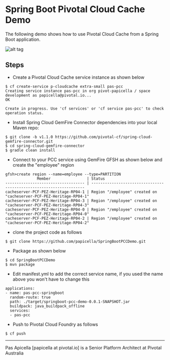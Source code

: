 <h1>Spring Boot Pivotal Cloud Cache Demo</h1>

The following demo shows how to use Pivotal Cloud Cache from a Spring Boot application.

![alt tag](https://image.ibb.co/eGq3fk/pcc_springboot_1.png)

<h2> Steps </h2>

- Create a Pivotal Cloud Cache service instance as shown below

```
$ cf create-service p-cloudcache extra-small pas-pcc
Creating service instance pas-pcc in org pivot-papicella / space development as papicella@pivotal.io...
OK

Create in progress. Use 'cf services' or 'cf service pas-pcc' to check operation status.
```

- Install Spring Cloud GemFire Connector dependencies into your local Maven repo:

```
$ git clone -b v1.1.0 https://github.com/pivotal-cf/spring-cloud-gemfire-connector.git  
$ cd spring-cloud-gemfire-connector  
$ gradle clean install
```

- Connect to your PCC service using GemFire GFSH as shown below and create the "employee" region

```
gfsh>create region --name=employee --type=PARTITION
              Member                | Status
----------------------------------- | -------------------------------------------------------------------
cacheserver-PCF-PEZ-Heritage-RP04-1 | Region "/employee" created on "cacheserver-PCF-PEZ-Heritage-RP04-1"
cacheserver-PCF-PEZ-Heritage-RP04-3 | Region "/employee" created on "cacheserver-PCF-PEZ-Heritage-RP04-3"
cacheserver-PCF-PEZ-Heritage-RP04-0 | Region "/employee" created on "cacheserver-PCF-PEZ-Heritage-RP04-0"
cacheserver-PCF-PEZ-Heritage-RP04-2 | Region "/employee" created on "cacheserver-PCF-PEZ-Heritage-RP04-2"
```

- clone the project code as follows

```
$ git clone https://github.com/papicella/SpringBootPCCDemo.git
```

- Package as shown below

```
$ cd SpringBootPCCDemo
$ mvn package
```

- Edit manifest.yml to add the correct service name, if you used the name above you won't have to change this

```
applications:
- name: pas-pcc-springboot
  random-route: true
  path: ./target/springboot-pcc-demo-0.0.1-SNAPSHOT.jar
  buildpack: java_buildpack_offline
  services:
  - pas-pcc
```

- Push to Pivotal Cloud Foundry as follows

```
$ cf push
```

<hr />
Pas Apicella [papicella at pivotal.io] is a Senior Platform Architect at Pivotal Australia 